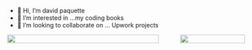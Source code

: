 - 👋 Hi, I’m david paquette
- 👀 I’m interested in ...my coding books
- 💞️ I’m looking to collaborate on ... Upwork projects
<div style="display: grid; grid-template-columns: 70% 30%; column-gap: 10%;">
  <div>
    <img width="100%" height="auto" src="https://i.imgur.com/yBF5r79.jpg">
  </div>
  <div>
    <img width="100%" height="auto" src="https://github-readme-stats.vercel.app/api/top-langs?username=davep80&hide=css,shell&theme=algolia&show_icons=true">
  </div>
</div>
<!---
DaveP80/DaveP80 is a ✨ special ✨ repository because its `README.md` (this file) appears on your GitHub profile.
You can click the Preview link to take a look at your changes.
--->
